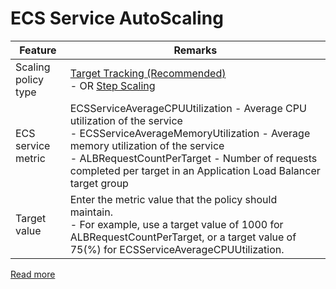 # ECS Service AutoScaling

| Feature             | Remarks                                                                                                                                                                                                                                                                             |
|---------------------|-------------------------------------------------------------------------------------------------------------------------------------------------------------------------------------------------------------------------------------------------------------------------------------|
| Scaling policy type | [Target Tracking (Recommended)](../../../3a_AutoScaling/ScalingPolicies.md)<br/>- OR [Step Scaling](../../../3a_AutoScaling/ScalingPolicies.md)                                                                         |
| ECS service metric  | ECSServiceAverageCPUUtilization - Average CPU utilization of the service<br/>- ECSServiceAverageMemoryUtilization - Average memory utilization of the service<br/>- ALBRequestCountPerTarget - Number of requests completed per target in an Application Load Balancer target group |
| Target value        | Enter the metric value that the policy should maintain. <br/>- For example, use a target value of 1000 for ALBRequestCountPerTarget, or a target value of 75(%) for ECSServiceAverageCPUUtilization.                                                                                |

[Read more](https://docs.aws.amazon.com/AmazonECS/latest/developerguide/service-configure-auto-scaling.html)